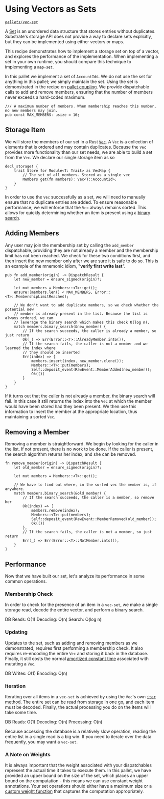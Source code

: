# Using Vectors as Sets

_[`pallets/vec-set`](https://github.com/substrate-developer-hub/recipes/tree/master/pallets/vec-set)_

A [Set](https://en.wikipedia.org/wiki/Set_(abstract_data_type)) is an unordered data structure
that stores entries without duplicates. Substrate's storage API does not provide a way to declare
sets explicitly, but they can be implemented using either vectors or maps.

This recipe demonstrates how to implement a storage set on top of a vector, and explores the performance of
the implementation. When implementing a set in your own runtime, you should compare this technique
to implementing a [`map-set`](./map-set.md).

In this pallet we implement a set of `AccountId`s. We do not use the set for anything in this
pallet; we simply maintain the set. Using the set is demonstrated in the recipe on [pallet
coupling](../pallet-coupling.md). We provide dispatchable calls to add and remove members, ensuring
that the number of members never exceeds a hard-coded maximum.

```rust, ignore
/// A maximum number of members. When membership reaches this number, no new members may join.
pub const MAX_MEMBERS: usize = 16;
```

## Storage Item

We will store the members of our set in a Rust
[`Vec`](https://doc.rust-lang.org/std/vec/struct.Vec.html). A `Vec` is a collection of elements that
is ordered and may contain duplicates. Because the `Vec` provides more functionality than our set
needs, we are able to build a set from the `Vec`. We declare our single storage item as so

```rust, ignore
decl_storage! {
	trait Store for Module<T: Trait> as VecMap {
		// The set of all members. Stored as a single vec
		Members get(fn members): Vec<T::AccountId>;
	}
}
```

In order to use the `Vec` successfully as a set, we will need to manually ensure that no duplicate
entries are added. To ensure reasonable performance, we will enforce that the `Vec` always
remains sorted. This allows for quickly determining whether an item is present using a
[binary search](https://en.wikipedia.org/wiki/Binary_search_algorithm).

## Adding Members

Any user may join the membership set by calling the `add_member` dispatchable, providing they are
not already a member and the membership limit has not been reached. We check for these two
conditions first, and then insert the new member only after we are sure it is safe to do so.
This is an example of the mnemonic idiom, "**verify first write last**".

```rust, ignore
pub fn add_member(origin) -> DispatchResult {
	let new_member = ensure_signed(origin)?;

	let mut members = Members::<T>::get();
	ensure!(members.len() < MAX_MEMBERS, Error::<T>::MembershipLimitReached);

	// We don't want to add duplicate members, so we check whether the potential new
	// member is already present in the list. Because the list is always ordered, we can
	// leverage the binary search which makes this check O(log n).
	match members.binary_search(&new_member) {
		// If the search succeeds, the caller is already a member, so just return
		Ok(_) => Err(Error::<T>::AlreadyMember.into()),
		// If the search fails, the caller is not a member and we learned the index where
		// they should be inserted
		Err(index) => {
			members.insert(index, new_member.clone());
			Members::<T>::put(members);
			Self::deposit_event(RawEvent::MemberAdded(new_member));
			Ok(())
		}
	}
}
```

If it turns out that the caller is not already a member, the binary search will fail. In this case
it still returns the index into the `Vec` at which the member would have been stored had they been
present. We then use this information to insert the member at the appropriate location, thus
maintaining a sorted `Vec`.

## Removing a Member

Removing a member is straightforward. We begin by looking for the caller in the list. If
not present, there is no work to be done. If the caller is present, the search
algorithm returns her index, and she can be removed.

```rust, ignore
fn remove_member(origin) -> DispatchResult {
	let old_member = ensure_signed(origin)?;

	let mut members = Members::<T>::get();

	// We have to find out where, in the sorted vec the member is, if anywhere.
	match members.binary_search(&old_member) {
		// If the search succeeds, the caller is a member, so remove her
		Ok(index) => {
			members.remove(index);
			Members::<T>::put(members);
			Self::deposit_event(RawEvent::MemberRemoved(old_member));
			Ok(())
		},
		// If the search fails, the caller is not a member, so just return
		Err(_) => Err(Error::<T>::NotMember.into()),
	}
}
```

## Performance

Now that we have built our set, let's analyze its performance in some common operations.

### Membership Check

In order to check for the presence of an item in a `vec-set`, we make a single storage read, decode
the entire vector, and perform a binary search.

DB Reads: O(1) Decoding: O(n) Search: O(log n)

### Updating

Updates to the set, such as adding and removing members as we demonstrated, requires first
performing a membership check. It also requires re-encoding the entire `Vec` and storing it back
in the database. Finally, it still costs the normal [amortized constant time](https://stackoverflow.com/q/200384/4184410) associated with mutating a `Vec`.

DB Writes: O(1) Encoding: O(n)

### Iteration

Iterating over all items in a `vec-set` is achieved by using the `Vec`'s own
[`iter` method](https://doc.rust-lang.org/std/vec/struct.Vec.html#method.iter). The entire set can
be read from storage in one go, and each item must be decoded. Finally, the actual processing
you do on the items will take some time.

DB Reads: O(1) Decoding: O(n) Processing: O(n)

Because accessing the database is a relatively slow operation, reading the entire list in a single read is a big win. If you need to iterate over the data frequently, you may want a `vec-set`.

### A Note on Weights

It is always important that the weight associated with your dispatchables represent the actual time
it takes to execute them. In this pallet, we have provided an upper bound on the size of the set,
which places an upper bound on the computation - this means we can use constant weight annotations.
Your set operations should either have a maximum size or a [custom weight function](../weights.md) that captures the
computation appropriately.
